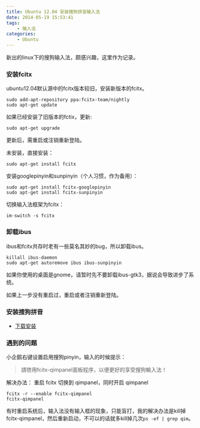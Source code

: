 ```yaml
---
title: Ubuntu 12.04 安装搜狗拼音输入法
date: 2014-05-19 15:53:41
tags:
    - 输入法
categories:
    - Ubuntu
---
```


新出的linux下的搜狗输入法，颇感兴趣，这里作为记录。 

### 安装fcitx
ubuntu12.04默认源中的fcitx版本较旧，安装新版本的fcitx。 

    sudo add-apt-repository ppa:fcitx-team/nightly
    sudo apt-get update 

如果已经安装了旧版本的fctix，更新: 

    sudo apt-get upgrade 

<!--more-->

更新后，需重启或注销重新登陆。 

未安装，直接安装： 

    sudo apt-get install fcitx

安装googlepinyin和sunpinyin（个人习惯，作为备用）： 

    sudo apt-get install fcitx-googlepinyin
    sudo apt-get install fcitx-sunpinyin

切换输入法框架为fcitx： 

    im-switch -s fcitx 

### 卸载ibus
ibus和fcitx共存时老有一些莫名其妙的bug，所以卸载ibus。 

    killall ibus-daemon
    sudo apt-get autoremove ibus ibus-sunpinyin

如果你使用的桌面是gnome，请暂时先不要卸载ibus-gtk3，据说会导致进步了系统。 

如果上一步没有重启过，重启或者注销重新登陆。

### 安装搜狗拼音
* [下载安装](http://pinyin.sogou.com/linux/?r=pinyin) 

### 遇到的问题

小企鹅右键设置启用搜狗pinyin，输入的时候提示： 

> 請啓用fcitx-qimpanel面板程序，以便更好的享受搜狗輸入法！

解决办法：
重启 fcitx 切换到 qimpanel，同时开启 qimpanel

    fcitx -r --enable fcitx-qimpanel
    fcitx-qimpanel 

有时重启系统后，输入法没有输入框的现象，只能盲打，我的解决办法是kill掉fcitx-qimpanel，然后重新启动，不可以的话就多kill掉几次`ps -ef | grep qim`。
